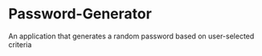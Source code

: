 # Password-Generator
An application that generates a random password based on user-selected criteria
